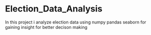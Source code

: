 # Election_Data_Analysis
In this project i analyze election data using numpy pandas seaborn for gaining insight  for better decison making 
